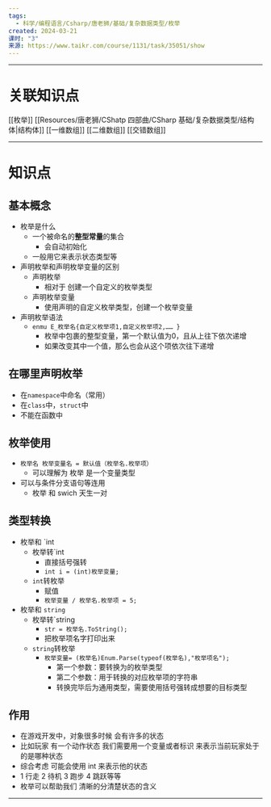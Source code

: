 ```yaml
---
tags:
  - 科学/编程语言/Csharp/唐老狮/基础/复杂数据类型/枚举
created: 2024-03-21
课时: "3"
来源: https://www.taikr.com/course/1131/task/35051/show
---
```


---
# 关联知识点

[[枚举]] [[Resources/唐老狮/CShatp 四部曲/CSharp 基础/复杂数据类型/结构体|结构体]] [[一维数组]] [[二维数组]] [[交错数组]]

---
# 知识点

## 基本概念

- 枚举是什么
	- 一个被命名的**整型常量**的集合
		- 会自动初始化
	- 一般用它来表示状态类型等
- 声明枚举和声明枚举变量的区别
	- 声明枚举
		- 相对于 创建一个自定义的枚举类型
	- 声明枚举变量
		- 使用声明的自定义枚举类型，创建一个枚举变量
- 声明枚举语法
	- `enmu E_枚举名{自定义枚举项1,自定义枚举项2,…… }`
		- 枚举中包裹的整型变量，第一个默认值为0，且从上往下依次递增
		- 如果改变其中一个值，那么也会从这个项依次往下递增
## 在哪里声明枚举

- 在`namespace`中命名（常用）
- 在`class`中，`struct`中
- 不能在函数中
## 枚举使用

- `枚举名 枚举变量名 = 默认值（枚举名.枚举项）`
	- 可以理解为 枚举 是一个变量类型
- 可以与条件分支语句等连用
	- 枚举 和 swich 天生一对
## 类型转换

- 枚举和 `int
	- 枚举转`int
		- 直接括号强转
		- `int i = (int)枚举变量;`
	- `int`转枚举
		- 赋值
		- `枚举变量 / 枚举名.枚举项 = 5;`
- 枚举和 `string`
	- 枚举转`string
		- `str = 枚举名.ToString();`
		- 把枚举项名字打印出来
	- `string`转枚举
		- `枚举变量= (枚举名)Enum.Parse(typeof(枚举名),"枚举项名");`
			- 第一个参数：要转换为的枚举类型
			- 第二个参数：用于转换的对应枚举项的字符串
			- 转换完毕后为通用类型，需要使用括号强转成想要的目标类型
## 作用

- 在游戏开发中，对象很多时候 会有许多的状态
- 比如玩家 有一个动作状态 我们需要用一个变量或者标识 来表示当前玩家处于的是哪种状态
- 综合考虑 可能会使用 int 来表示他的状态
- 1 行走 2 待机 3 跑步 4 跳跃等等
- 枚举可以帮助我们 清晰的分清楚状态的含义

---

